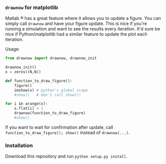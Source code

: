 
### `drawnow` for matplotlib

Matlab ® has a great feature where it allows you to update a figure. You can
simply call `drawnow` and have your figure update. This is nice if you're
running a simulation and want to see the results every iteration. It'd sure be
nice if Python/matplotlib had a similar feature to update the plot each
iteration.


Usage:
    
```python
from drawnow import drawnow, drawnow_init

drawnow_init()
x = zeros((N,N))

def function_to_draw_figure():
    figure()
    imshow(x) # python's global scope
    #show()   # don't call show()!

for i in arange(x):
    x.flat[i] = 1
    drawnow(function_to_draw_figure)
    #show()
```

If you want to wait for confirmation after update, call
`function_to_draw_figure(); show()` instead of `drawnow(...)`.

### Installation
Download this repository and run `python setup.py install`.
